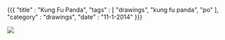 {{{
    "title"    : "Kung Fu Panda",
    "tags"     : [ "drawings", "kung fu panda", "po" ],
    "category" : "drawings",
    "date"     : "11-1-2014"
}}}

<img src="../img/posts/kungfu_panda.png"/>
